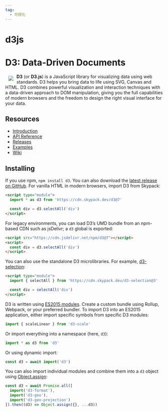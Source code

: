 ```yaml
---
tag:
  - 可视化
---
```


# d3js

# D3: Data-Driven Documents

<a href="https://d3js.org"><img src="https://d3js.org/logo.svg" align="left" hspace="10" vspace="6"></a>

**D3** (or **D3.js**) is a JavaScript library for visualizing data using web standards. D3 helps you bring data to life using SVG, Canvas and HTML. D3 combines powerful visualization and interaction techniques with a data-driven approach to DOM manipulation, giving you the full capabilities of modern browsers and the freedom to design the right visual interface for your data.

## Resources

- [Introduction](https://observablehq.com/@d3/learn-d3)
- [API Reference](https://github.com/d3/d3/blob/master/API.md)
- [Releases](https://github.com/d3/d3/releases)
- [Examples](https://observablehq.com/@d3/gallery)
- [Wiki](https://github.com/d3/d3/wiki)

## Installing

If you use npm, `npm install d3`. You can also download the [latest release on GitHub](https://github.com/d3/d3/releases/latest). For vanilla HTML in modern browsers, import D3 from Skypack:

```html
<script type="module">
  import * as d3 from 'https://cdn.skypack.dev/d3@7'

  const div = d3.selectAll('div')
</script>
```

For legacy environments, you can load D3’s UMD bundle from an npm-based CDN such as jsDelivr; a `d3` global is exported:

```html
<script src="https://cdn.jsdelivr.net/npm/d3@7"></script>
<script>
  const div = d3.selectAll('div')
</script>
```

You can also use the standalone D3 microlibraries. For example, [d3-selection](https://github.com/d3/d3-selection):

```html
<script type="module">
  import { selectAll } from 'https://cdn.skypack.dev/d3-selection@3'

  const div = selectAll('div')
</script>
```

D3 is written using [ES2015 modules](http://www.2ality.com/2014/09/es6-modules-final.html). Create a custom bundle using Rollup, Webpack, or your preferred bundler. To import D3 into an ES2015 application, either import specific symbols from specific D3 modules:

```js
import { scaleLinear } from 'd3-scale'
```

Or import everything into a namespace (here, `d3`):

```js
import * as d3 from 'd3'
```

Or using dynamic import:

```js
const d3 = await import('d3')
```

You can also import individual modules and combine them into a `d3` object using [Object.assign](https://developer.mozilla.org/en-US/docs/Web/JavaScript/Reference/Global_Objects/Object/assign):

```js
const d3 = await Promise.all([
  import('d3-format'),
  import('d3-geo'),
  import('d3-geo-projection')
]).then((d3) => Object.assign({}, ...d3))
```

